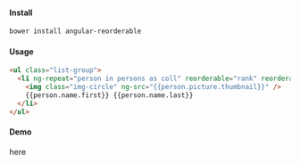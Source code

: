 #### Install
    
```sh
bower install angular-reorderable
```

#### Usage

```html
<ul class="list-group">
  <li ng-repeat="person in persons as coll" reorderable="rank" reorderable-handle class="list-group-item">
    <img class="img-circle" ng-src="{{person.picture.thumbnail}}" />
    {{person.name.first}} {{person.name.last}}
  </li>
</ul>
```

#### Demo

here
